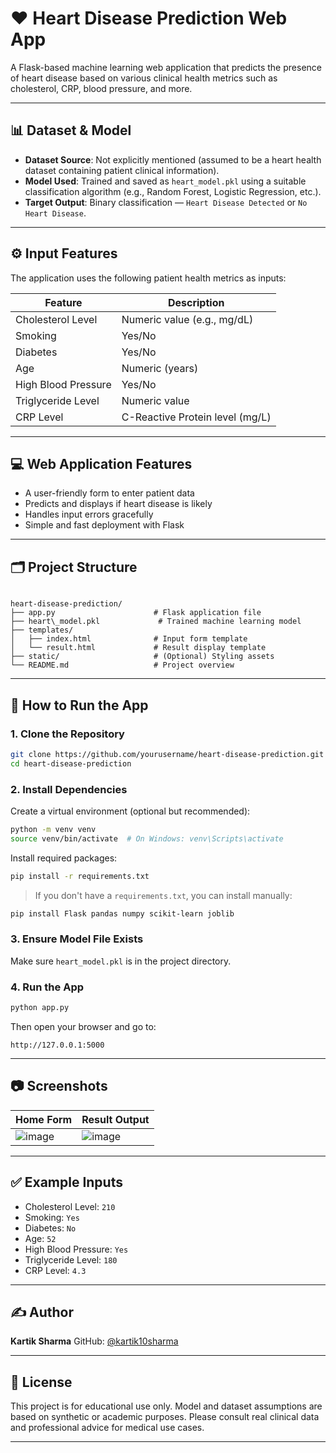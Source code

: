 # ❤️ Heart Disease Prediction Web App

A Flask-based machine learning web application that predicts the presence of heart disease based on various clinical health metrics such as cholesterol, CRP, blood pressure, and more.

---

## 📊 Dataset & Model

- **Dataset Source**: Not explicitly mentioned (assumed to be a heart health dataset containing patient clinical information).
- **Model Used**: Trained and saved as `heart_model.pkl` using a suitable classification algorithm (e.g., Random Forest, Logistic Regression, etc.).
- **Target Output**: Binary classification — `Heart Disease Detected` or `No Heart Disease`.

---

## ⚙️ Input Features

The application uses the following patient health metrics as inputs:

| Feature              | Description                            |
|----------------------|----------------------------------------|
| Cholesterol Level     | Numeric value (e.g., mg/dL)            |
| Smoking              | Yes/No                                 |
| Diabetes             | Yes/No                                 |
| Age                  | Numeric (years)                        |
| High Blood Pressure  | Yes/No                                 |
| Triglyceride Level   | Numeric value                          |
| CRP Level            | C-Reactive Protein level (mg/L)        |

---

## 💻 Web Application Features

- A user-friendly form to enter patient data
- Predicts and displays if heart disease is likely
- Handles input errors gracefully
- Simple and fast deployment with Flask

---

## 🗂️ Project Structure

```

heart-disease-prediction/
├── app.py                      # Flask application file
├── heart\_model.pkl             # Trained machine learning model
├── templates/
│   ├── index.html              # Input form template
│   └── result.html             # Result display template
├── static/                     # (Optional) Styling assets
└── README.md                   # Project overview

````

---

## 🚀 How to Run the App

### 1. Clone the Repository

```bash
git clone https://github.com/yourusername/heart-disease-prediction.git
cd heart-disease-prediction
````

### 2. Install Dependencies

Create a virtual environment (optional but recommended):

```bash
python -m venv venv
source venv/bin/activate  # On Windows: venv\Scripts\activate
```

Install required packages:

```bash
pip install -r requirements.txt
```

> If you don't have a `requirements.txt`, you can install manually:

```bash
pip install Flask pandas numpy scikit-learn joblib
```

### 3. Ensure Model File Exists

Make sure `heart_model.pkl` is in the project directory.

### 4. Run the App

```bash
python app.py
```

Then open your browser and go to:

```
http://127.0.0.1:5000
```

---

## 📷 Screenshots

| Home Form                     | Result Output                     |
| ----------------------------- | --------------------------------- |
| ![image](https://github.com/user-attachments/assets/9dd7c5c1-4bb9-46fd-b14a-8ee0ea86263f)| ![image](https://github.com/user-attachments/assets/80700683-ac44-4b41-b04c-98715973ef49)
---

## ✅ Example Inputs

* Cholesterol Level: `210`
* Smoking: `Yes`
* Diabetes: `No`
* Age: `52`
* High Blood Pressure: `Yes`
* Triglyceride Level: `180`
* CRP Level: `4.3`

---

## ✍️ Author

**Kartik Sharma**
GitHub: [@kartik10sharma](https://github.com/kartik10sharma)

---

## 📄 License

This project is for educational use only. Model and dataset assumptions are based on synthetic or academic purposes. Please consult real clinical data and professional advice for medical use cases.

---



